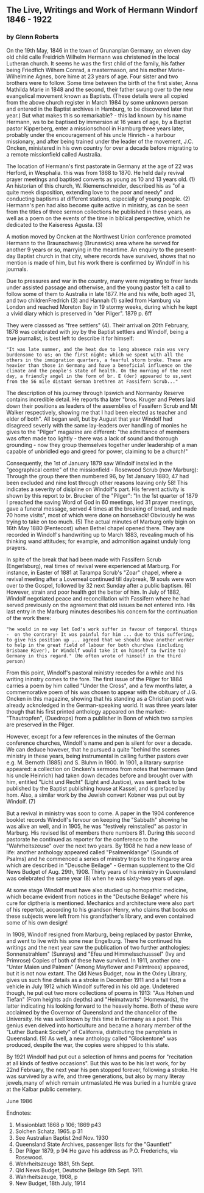 ## The Live, Writings and Work of Hermann Windorf 1846 - 1922

### by Glenn Roberts

On the 19th May, 1846 in the town of Grunanplan Germany, an eleven day old child calle Freidrich Wilhelm Hermann was christened in the local Lutheran church. It seems he was the first child of the family, his father being Friedfich Wilhem Conrad, a mastermason, and his mother Marie-Wilhelmine Agnes, bore hime at 23 years of age. Four sister and two brothers were to follow. Some time between the birth of the first sister, Anna Mathilda Marie in 1848 and the second, their father swung over to the new evangelical movement known as Baptists. (These details were all copied from the above church register in March 1984 by some unknown person and entered in the Baptist archives in Hamburg, to be discovered later that year.) But what makes this so remarkable? - this lad known by his name Hermann, ws to be baptised by immersion at 16 years of age, by a Baptist pastor Kipperberg, enter a missionschool in Hamburg three years later, probably under the encouragement of his uncle Hinrich - a harbour missionary, and after being trained under the leader of the movement, J.C. Oncken, ministered in his own country for over a decade before migrating to a remote missionfield called Australia.

The location of Hermann's first pastorate in Germany at the age of 22 was Herford, in Wesphalia. this was from 1868 to 1870. He held daily revival prayer meetings and baptised converts as young as 10 and 13 years old. (1) An historian of this church, W. Riemenschneider, described his as "of a quite meek disposition, extending love to the poor and needy" and conducting baptisms at different stations, especially of young people. (2) Hermann's pen had also become quite active in ministry, as can be seen from the titles of three sermon collections he published in these years, as well as a poem on the events of the time in biblical perspective, which he dedicated to the Kaiseress Agusta. (3)

A motion moved by Oncken at the Northwest Union conference promoted Hermann to the Braunschweig (Brunswick) area where he served for another 9 years or so, marrying in the meantime. An enquiry to the present-day Baptist church in that city, where records have survived, shows that no mention is made of him, but his work there is confirmed by Windolf in his journals.

Due to pressures and war in the country, many were migrating to freer lands under assisted passage and otherwise, and the young pastor felt a call to follow some of them to Australia in late 1877. He and his wife, both aged 31, and two childrenFredrich (3) and Hannah (1)  sailed from Hamburg via London and reached Moreton Bay in 19 stormy weeks, during which he kept a vivid diary which is preserved in "der Pilger". 1879 p. 6ff

They were classsed as "free settlers" (4). Their arrival on 20th February, 1878 was celebrated with joy by the Baptist settlers and Windolf, being a true journalist, is best left to describe it for himself:

    "It was late summer, and the heat due to long absence rain was very burdensome to us; on the first night; which we spent with all the others in the immigration quarters, a fearful storm broke. These are heavier than those in Germany and have a beneficial influence on the climate and the people's state of health. On the morning of the next day, a friendly angel in the form of br. E (der) appeared to us,sent from the 56 mile distant German brethren at Fassifern Scrub..."
    
The description of his journey through Ipswich and Normanby Reserve contains incredible detail. He reports tha later "bros. Kruger and Peters laid down their positions as leaders of the assemblies of Fassifern Scrub and Mt Walker respectively, showing me that I had been elected as teacher and elder of both". All began well, but by August that year Windolf had disagreed severly with the same lay-leaders over handling of monies he gives to the "Pilger" magazine are different: "the admittance of members was often made too lightly - there was a lack of sound and thorough grounding - now they group themselves together under leadership of a man capable of unbridled ego and greed for power, claiming to be a church!"

Consequently, the 1st of January 1879 saw Windolf installed in the "geographical centre" of the missionfield - Rosewood Scrub (now Marburg): Through the group there then numbered 96, by 1st January 1880, 47 had been excluded and nine lost through other reasons leaving only 58! This indicates a severity of disipline on Windolf's part. His fervent activity is shown by this report to br. Brucker of the "Pilger": "In the 1st quarter of 1879 I preached the saving Word of God in 60 meetings, led 31 prayer meetings, gave a funeral message, served 4 times at the breaking of bread, and made 70 home visits", most of which were done on horseback! Obviously he was trying to take on too much. (5) The actual minutes of Marburg only bigin on 16th May 1880 (Pentecost) when Bethel chapel opened there. They are recorded in Windolf's handwriting up to March 1883, revealing much of his thinking wand attitudes; for example, and admonition against unduly long prayers.

In spite of the break that had been made with Fassifern Scrub (Engerlsburg), real times of revival were experienced at Marburg. For instance, in Easter of 1881 at Tarampa Scrub's "Zoar" chapel, where a revival meeting after a Lovemeal continued till daybreak, 19 souls were won over to the Gospel, followed by 32 next Sunday after a public baptism. (6) However, strain and poor health got the better of him. In July of 1882, Windolf negotiated peace and reconcillation with Fassifern where he had served previously on the agreement that old issues be not entered into. His last entry in the Marburg minutes describes his concern for the continuation of the work there:

    "he would in no way let God's work suffer in favour of temporal things -  on the contrary! It was painful for him ... due to this suffering, to give his position up ... agreed that we should have another worker to help in the great field of labour for both churches (including Brisbane River), br Windolf would take it on himself to (write to) Germany in this regard." (He often wrote of himself in the third person)
    
From this point, Windolf's pastoral ministry recedes for a while and his writing ininstry comes to the fore. The first issue of the Pilger for 1884 carries a poem by him called "Under the Cross", and a few months later, a commemorative poem of his was chosen to appear with the obituary of J.G. Oncken in this magazine, showing that his standing as a Christian poet was already acknoledged in the German-speaking world. It was three years later though that his first printed anthology appeared on the market:- "Thautropfen", (Duedrops) from a publisher in Bonn of which two samples are preserved in the Pilger.

However, except for a few references in the minutes of the German conference churches, Windolf's name and pen is silent for over a decade. We can deduce however, that he pursued a quite "behind the scenes ministry in these years, being instrumental in calling further pastors over e.g. M. Bernoth (1885) and S. Bluhm in 1900. In 1901, a litarary surprise appeared: a collection on Oncken's sermons from notes that herrmann (and his uncle Heinrich) had taken down decades before and brought over with him, entitled "Licht und Recht" (Light and Justice), was sent back to be published by the Baptist publishing house at Kassel, and is prefaced by hom. Also, a similar work by the Jewish convert Kobner was put out by Windolf. (7)

But a revival in ministry was soon to come. A paper in the 1904 conference booklet records Windolf's fervour on keeping the "Sabbath" showing he was alive an well, and in 1905, he was "festively reinstalled" as pastor in Marburg. His revised list of members there numbers 81. During this second pastorate he continued as reporter for the conference to the "Wahrheitszeuse" over the next two years. By 1908 he had a new lease of life: another anthology appeared called "Psalmenklange" (Sounds of Psalms) and he commenced a series of ministry trips to the Kingaroy  area which are described in "Deusche Beilage" - German supplement to the Qld News Budget of Aug. 29th, 1908. Thirty years of his ministry in Queensland was celebrated the same year (8)  when he was sixty-two years of age.

At some stage Windolf must have also studied up homopathic medicine, which became evident from notices in the "Deutsche Beilage" where his cure for diptheria is mentioned. Mechanics and architecture were also part of his repertoir, according to his grandson Henry, who claims that books on these subjects were left from his grandfather's library, and even contained some of his own design!

In 1909, Windolf resigned from Marburg, being replaced by pastor Ehmke, and went to live with his sone near Engelburg. There he continued his writings and the next year saw the publication of two further anthologies: Sonnenstrahlem" (Sunrays) and "Efeu und Himmelsschusssel" (Ivy and Primrose) Copies of both of these have survived. In 1911, another one - "Unter Maien und Palmen" (Among Mayflower and Palmtrees) appeared, but it is not now extant. The Qld News Budget, now in the Oxley Library, gives us such fine details as a stroke in December 1911 and a fall from a vehicle in July 1912 which Windolf suffered in his old age. Undetered though, he put out two more collections of poems in 1913: "Aus Hohen und Tiefan" (From heights adn depths) and "Heimatwarts" (Homewards), the latter indicating his looking forward to the heavely home. Both of these were acclaimed by the Governor of Queensland and the chancellor of the University. He was well known by this time in Germany as a poet. This genius even delved into horticulture and became a honary member of the "Luther Burbank Society" of California, distributing the pamphlets in Queensland. (9) As well, a new anthology called "Glockentone" was produced, despite the war, the copies were shipped to this state.

By 1921 Windolf had put out a selection of hmns and poems for "recitation at all kinds of festive occasions". But this was to be his last work, for by 22nd February, the next year his pen stopped forever, following a stroke. He was survived by a wife, and three generations, but also by many literay jewels,many of which remain untrnaslated.He was buried in a humble grave at the Kalbar public cemetery.

June 1986

Endnotes:
1. Missionblatt 1868 p 106; 1869 p43<br/>
2. Solchen Schatz. 1965. p 31<br/>
3. See Australian Baptist 2nd Nov. 1930<br/>
4. Queensland State Archives, passenger lists for the "Gauntlett"<br/>
5. Der Pilger 1879, p 94 He gave his address as P.O. Frederichs, via Rosewood.<br/>
6. Wehrheitszeuge 1881, 5th Sept.<br/>
7. Qld News Budget, Deutsche Beilage 8th Sept. 1911.<br/>
8. Wahrheitszeuge, 1908, p <br/>
9. New Budget, 18th July,  1914

